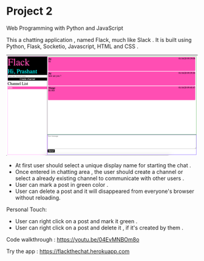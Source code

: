# Project 2

Web Programming with Python and JavaScript

This a chatting application , named Flack, much like Slack .
It is built using Python, Flask, Socketio, Javascript, HTML and CSS .

<img src="flack0.png">

- At first user should select a unique display name for starting the chat .
- Once entered in chatting area , the user should create a channel or select a 
already existing channel to communicate with other users .
- User can mark a post in green color .
- User can delete a post and it will disappeared from everyone's browser without reloading.


Personal Touch:
- User can right click on a post and mark it green .
- User can right click on a post and delete it , if it's created by them .

Code walkthrough : https://youtu.be/04EvMNBOm8o

Try the app : https://flackthechat.herokuapp.com
